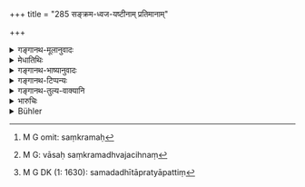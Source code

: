 +++
title = "285 सङ्क्रम-ध्वज-यष्टीनाम् प्रतिमानाम्"

+++

<details><summary>गङ्गानथ-मूलानुवादः</summary>

He who destroys a crossing, a flag, a pole or images, shall repair the whole of it and shall pay five hundred.—(285)
</details>

<details><summary>मेधातिथिः</summary>

**संक्रमः**[^७०४] येन संक्रामन्ति मार्गेणावतरन्ति जलोपस्पर्शादिना निमित्तेन । शुभ्रं वासः **ध्वजः** चिह्नं[^७०५] राजामात्यादीनाम् । देवायतनेषु च **यष्टिः**, ईदृशे च **प्रतिमानाम्** इति व्याख्यातम् । **प्रतिकुर्यात्** समदधीत प्रत्यापत्तिं[^७०६] नयेत् ॥ ९.२८५ ॥


[^७०६]:
     M G DK (1: 1630): samadadhītāpratyāpattiṃ


[^७०५]:
     M G: vāsaḥ saṃkramadhvajacihnaṃ


[^७०४]:
     M G omit: saṃkramaḥ
</details>

<details><summary>गङ्गानथ-भाष्यानुवादः</summary>

‘*Crossing*’—the contrivance by way of which people cross over waterways.

‘*Flag*’—*i.e*., the white piece of cloth, which serves as the insignia of Royalty and of Councillors.

‘*Pole*’—in temples; similarly ‘*images*’— installed in temples.

‘*He shall repair it*’—*i.e*., restore it to its original condition.—(285)
</details>

<details><summary>गङ्गानथ-टिप्पन्यः</summary>

‘*Yaṣṭi*’.—‘The flag-staff of a village’ (Nārāyaṇa);—such poles as stand in tanks and other places’ (Kullūka).

‘*Pratimā*’.—‘Statues of *men*, the penalty for breaking the image of gods being death’ (Nārāyaṇa);—‘common images made of clay and so forth’ (Kullūka).

This verse is quoted in *Vivādaratnākara* (p. 363), which adds the following notes:—‘*Saṅkramaḥ*’, bridge built of wood and other materials for crossing over water, which is commonly known as ‘*Sāṅkham*’ (V. L.
*Sāṇk*);—‘*dhvaja*’, that which marks a temple or such other
places;—‘*Yaṣṭi*’, planted in market-places or tanks or houses;—‘*pratimā*’, images of gods,—‘*pratikuryāt*’, should restore to its former position.

It is quoted in *Aparārka* (p. 822);—in *Vivādacintāmaṇi* (Calcutta, p. 101), which adds the following notes—‘*Saṅkrama*’ is what is known as ‘*Sākama*’, ‘*dhvaja*’ is the *garuḍa-dhvaja* and like things dedicated to some deity,—‘*yaṣṭī*’ is the post marking a market-place,—‘*pratimā*’, image of some deity,—one who breaks any one of these things should be fined 500;—and in *Prāyascittaviveka* (p. 247).
</details>

<details><summary>गङ्गानथ-तुल्य-वाक्यानि</summary>

[\[See Texts under
280.\]]

*Viṣṇu* (5.174).—‘He who sells forbidden food, or food which must not be
sold, and he who breaks the image of a deity, shall pay the highest amercement.’
</details>

<details><summary>भारुचिः</summary>

नदीगर्तादिषु यैः संक्रामन्ति ते संक्रमाः । ध्वजो राज्ञां देवतायतनेषु वा, यष्टिर् नागायतने, बलियष्टिर् वा ग्रामेषु । अयं च विचारितो ऽर्थः । पूर्वश्लोके व्कल्पार्थं वधदण्डस्य केनचिद् अत्रानुबन्धादिना कारणेन प्रतिमाभेदकस्येहोपदेशः ॥ ९.२८५ ॥
</details>

<details><summary>Bühler</summary>

285	He who destroys a bridge, the flag (of a temple or royal palace), a pole, or images, shall repair the whole (damage) and pay five hundred (panas).
</details>
